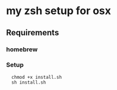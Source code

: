 # my zsh setup for osx

## Requirements

### homebrew


### Setup

``` 
  chmod +x install.sh
  sh install.sh
```


